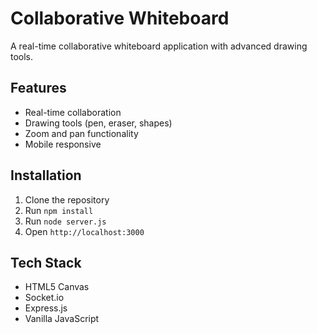 # Collaborative Whiteboard

A real-time collaborative whiteboard application with advanced drawing tools.

## Features
- Real-time collaboration
- Drawing tools (pen, eraser, shapes)
- Zoom and pan functionality
- Mobile responsive

## Installation
1. Clone the repository
2. Run `npm install`
3. Run `node server.js`
4. Open `http://localhost:3000`

## Tech Stack
- HTML5 Canvas
- Socket.io
- Express.js
- Vanilla JavaScript

